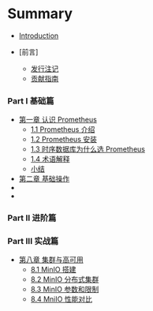 # Summary

* [Introduction](README.md)

* [前言]
    * [发行注记](chapter00/0.1-release.md)
    * [贡献指南](chapter00/0.2-contribution.md)

### Part Ⅰ 基础篇

* [第一章 认识 Prometheus](chapter01/README.md)
    * [1.1 Prometheus 介绍](chapter01/1.1-prometheus-introduction.md)
    * [1.2 Prometheus 安装](chapter01/1.2-prometheus-install.md)
    * [1.3 时序数据库为什么选 Prometheus](chapter01/1.3-tsdb-comparison.md)
    * [1.4 术语解释](chapter01/1.4-glossary.md)
    * [小结](chapter01/END.md)
* [第二章 基础操作](chapter02/README.md)
* []()
* []()

### Part ⅠⅠ 进阶篇


### Part ⅠⅠⅠ 实战篇

* [第八章 集群与高可用](chapter08/README.md)
    * [8.1 MinIO 搭建](chapter08/minio-introduction.md)
    * [8.2 MinIO 分布式集群](chapter08/minio-cluster.md)
    * [8.3 MinIO 参数和限制](chapter08/minio-parameter-and-limit.md)
    * [8.4 MniIO 性能对比](chapter08/minio-benchmark.md)

